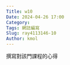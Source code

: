 ```yaml
---
Title: w10
Date: 2024-04-26 17:00
Category:
Tags: 網誌編寫
Slug: ray4113146-10
Author: kmol
---
```




<!-- PELICAN_END_SUMMARY -->
撰寫對該門課程的心得
